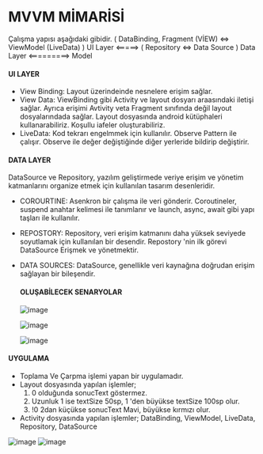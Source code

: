 # MVVM MİMARİSİ
Çalışma yapısı aşağıdaki gibidir.
( DataBinding, Fragment (VİEW) <=> ViewModel (LiveData) ) UI Layer  <=====> ( Repository <=> Data Source ) Data Layer <=========> Model

#### UI LAYER
* View Binding: Layout üzerindeinde nesnelere erişim sağlar.
* View Data: ViewBinding gibi Activity ve layout dosyarı araasındaki iletişi sağlar. Ayrıca erişimi Avtivity veta Fragment sınıfında değil layout dosyalarındada sağlar.
             Layout dosyasında android kütüphaleri kullanarabiliriz. Koşullu iafeler oluşturabiliriz.
* LiveData: Kod tekrarı engelmmek için kullanılır. Observe Pattern ile çalışır. Observe ile değer değiştiğinde diğer yerleride bildirip değiştirir.

#### DATA LAYER
DataSource ve Repository, yazılım geliştirmede veriye erişim ve yönetim katmanlarını organize etmek için kullanılan tasarım desenleridir. 

* COROURTINE: Asenkron bir çalışma ile veri gönderir. Coroutineler, suspend anahtar kelimesi ile tanımlanır ve launch, async, await gibi yapı taşları ile kullanılır.
* REPOSTORY: Repository, veri erişim katmanını daha yüksek seviyede soyutlamak için kullanılan bir desendir. Repostory 'nin ilk görevi DataSource Erişmek ve yönetmektir.
* DATA SOURCES: DataSource, genellikle veri kaynağına doğrudan erişim sağlayan bir bileşendir.

  #### OLUŞABİLECEK SENARYOLAR
  
  ![image](https://github.com/Gorur56/Android-Bootcamp-Program-Kotlin/assets/54911292/6e105030-18ef-4136-a5c2-7699197dec22)

  ![image](https://github.com/Gorur56/Android-Bootcamp-Program-Kotlin/assets/54911292/d72abfdc-bc58-40af-ac6f-1a7f6cd19be8)

  ![image](https://github.com/Gorur56/Android-Bootcamp-Program-Kotlin/assets/54911292/099a5dd1-8d3f-4d88-add7-07ca8fe8462b)


#### UYGULAMA

  * Toplama Ve Çarpma işlemi yapan bir uygulamadır.
  * Layout dosyasında yapılan işlemler;
      1. 0 olduğunda sonucText göstermez.
      2. Uzunluk 1 ise textSize 50sp, 1 'den büyükse textSize 100sp olur.
      3. !0 2dan küçükse sonucText Mavi, büyükse kırmızı olur.
  * Activity dosyasında yapılan işlemler; DataBinding, ViewModel, LiveData, Repository, DataSource
    

  ![image](https://github.com/Gorur56/Android-Bootcamp-Program-Kotlin/assets/54911292/19013152-4b20-4af4-9e83-5367b0971722) ![image](https://github.com/Gorur56/Android-Bootcamp-Program-Kotlin/assets/54911292/f80f0afb-0643-4215-a024-935fb0829e25)



